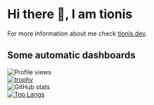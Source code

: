 # Hi there 👋, I am tionis
For more information about me check [tionis.dev](https://tionis.dev).

## Some automatic dashboards
![Profile views](https://gpvc.arturio.dev/tionis)  
[![trophy](https://github-profile-trophy.vercel.app/?username=tionis)](https://github.com/ryo-ma/github-profile-trophy)  
![GitHub stats](https://github-readme-stats.vercel.app/api?username=tionis&show_icons=true&count_private=true)   
[![Top Langs](https://github-readme-stats.vercel.app/api/top-langs/?username=tionis&layout=compact)](https://github.com/anuraghazra/github-readme-stats)   

